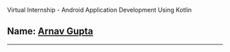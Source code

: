 Virtual Internship - Android Application Development Using Kotlin 

Name: [Arnav Gupta](https://github.com/arnavgupta2003)
------------

------------
